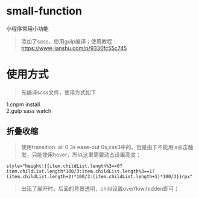 # small-function
小程序常用小功能

>添加了sass，使用gulp编译；使用教程：https://www.jianshu.com/p/9330fc55c745  

# 使用方式  
>先编译scss文件，使用方式如下  

1.cnpm install   
2.gulp sass watch  


## 折叠收缩  
>使用transition: all 0.3s ease-out 0s;css3中的，但是由于不能用js点击触发，只能使用hover，所以这里需要动态设置高度；  

    style="height:{{item.childList.length%3==0?item.childList.length*100/3:item.childList.length%3==1?(item.childList.length+2)*100/3:(item.childList.length+1)*100/3}}rpx"
    
>出现了展开时，后面的背景透明，child设置overflow:hidden即可；  
